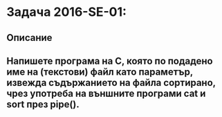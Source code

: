 # Задача 2016-SE-01: 

## Описание

Напишете програма на C, която по подадено име на (текстови) файл като параметър, извежда съдържанието на файла сортирано, чрез употреба на външните програми cat и sort през pipe().
---
